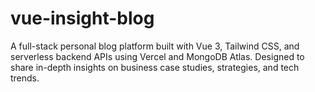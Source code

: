 # vue-insight-blog
A full-stack personal blog platform built with Vue 3, Tailwind CSS, and serverless backend APIs using Vercel and MongoDB Atlas. Designed to share in-depth insights on business case studies, strategies, and tech trends.
